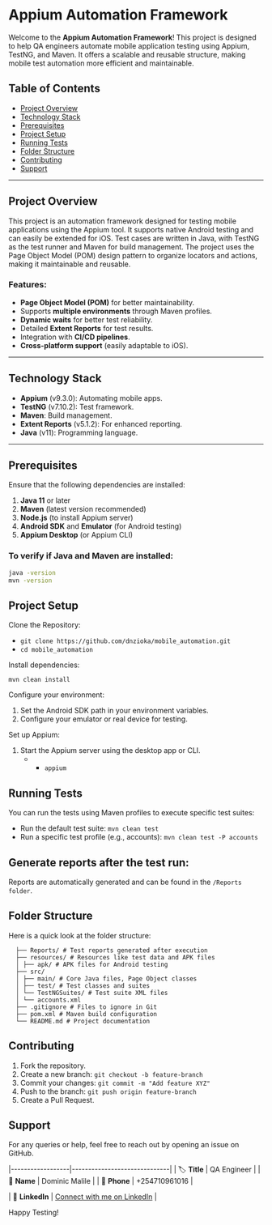 # Appium Automation Framework

Welcome to the **Appium Automation Framework**! This project is designed to help QA engineers automate mobile application testing using Appium, TestNG, and Maven. It offers a scalable and reusable structure, making mobile test automation more efficient and maintainable.

## Table of Contents

- [Project Overview](#project-overview)
- [Technology Stack](#technology-stack)
- [Prerequisites](#prerequisites)
- [Project Setup](#project-setup)
- [Running Tests](#running-tests)
- [Folder Structure](#folder-structure)
- [Contributing](#contributing)
- [Support](#support)

---

## Project Overview

This project is an automation framework designed for testing mobile applications using the Appium tool. It supports native Android testing and can easily be extended for iOS. Test cases are written in Java, with TestNG as the test runner and Maven for build management. The project uses the Page Object Model (POM) design pattern to organize locators and actions, making it maintainable and reusable.

### Features:

- **Page Object Model (POM)** for better maintainability.
- Supports **multiple environments** through Maven profiles.
- **Dynamic waits** for better test reliability.
- Detailed **Extent Reports** for test results.
- Integration with **CI/CD pipelines**.
- **Cross-platform support** (easily adaptable to iOS).

---

## Technology Stack

- **Appium** (v9.3.0): Automating mobile apps.
- **TestNG** (v7.10.2): Test framework.
- **Maven**: Build management.
- **Extent Reports** (v5.1.2): For enhanced reporting.
- **Java** (v11): Programming language.

---

## Prerequisites

Ensure that the following dependencies are installed:

1. **Java 11** or later
2. **Maven** (latest version recommended)
3. **Node.js** (to install Appium server)
4. **Android SDK** and **Emulator** (for Android testing)
5. **Appium Desktop** (or Appium CLI)

### To verify if Java and Maven are installed:

```bash
java -version
mvn -version
```

## Project Setup

Clone the Repository:

- `git clone https://github.com/dnzioka/mobile_automation.git`
- `cd mobile_automation`

Install dependencies:

`mvn clean install`

Configure your environment:

1. Set the Android SDK path in your environment variables.
2. Configure your emulator or real device for testing.

Set up Appium:

1. Start the Appium server using the desktop app or CLI.
   - - `appium`

## Running Tests

You can run the tests using Maven profiles to execute specific test suites:

- Run the default test suite:
  `mvn clean test`
- Run a specific test profile (e.g., accounts):
  `mvn clean test -P accounts`

## Generate reports after the test run:

Reports are automatically generated and can be found in the `/Reports folder`.

## Folder Structure

Here is a quick look at the folder structure:

```
  ├── Reports/ # Test reports generated after execution
  ├── resources/ # Resources like test data and APK files
  │ ├── apk/ # APK files for Android testing
  ├── src/
  │ ├── main/ # Core Java files, Page Object classes
  │ ├── test/ # Test classes and suites
  │ └── TestNGSuites/ # Test suite XML files
  │ └── accounts.xml
  ├── .gitignore # Files to ignore in Git
  ├── pom.xml # Maven build configuration
  └── README.md # Project documentation
```

## Contributing

1. Fork the repository.
2. Create a new branch:
   `git checkout -b feature-branch`
3. Commit your changes:
   `git commit -m "Add feature XYZ"`
4. Push to the branch:
   `git push origin feature-branch`
5. Create a Pull Request.

## Support

For any queries or help, feel free to reach out by opening an issue on GitHub.

|------------------|------------------------------|
| 🏷️ **Title** | QA Engineer |
| 📛 **Name** | Dominic Malile |
| 📱 **Phone** | +254710961016 |

| 🔗 **LinkedIn** | [Connect with me on LinkedIn](https://www.linkedin.com/in/dominicmalile/) |

Happy Testing!
